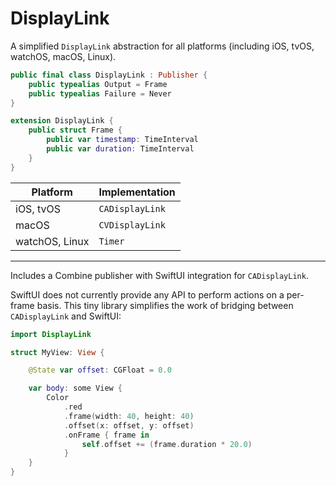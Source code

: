 # DisplayLink

A simplified `DisplayLink` abstraction for all platforms (including iOS, tvOS, watchOS, macOS, Linux).

```swift
public final class DisplayLink : Publisher {
    public typealias Output = Frame
    public typealias Failure = Never
}

extension DisplayLink {
    public struct Frame {
        public var timestamp: TimeInterval
        public var duration: TimeInterval
    }
}
```


| Platform       | Implementation  |
| -------------- | --------------- |
| iOS, tvOS      | `CADisplayLink` |
| macOS          | `CVDisplayLink` |
| watchOS, Linux | `Timer`         |

*****

Includes a Combine publisher with SwiftUI integration for `CADisplayLink`.

SwiftUI does not currently provide any API to perform actions on a per-frame basis. This tiny 
library simplifies the work of bridging between `CADisplayLink` and SwiftUI:

```swift
import DisplayLink

struct MyView: View {

    @State var offset: CGFloat = 0.0

    var body: some View {
        Color
            .red
            .frame(width: 40, height: 40)
            .offset(x: offset, y: offset)
            .onFrame { frame in
                self.offset += (frame.duration * 20.0)
            }
    }
}
```
